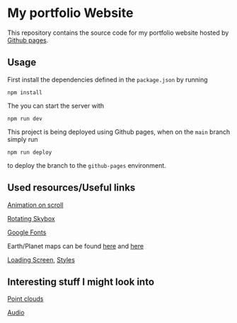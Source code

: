 # My portfolio Website

This repository contains the source code for my portfolio website hosted by [Github pages](https://nikkelm.github.io/).

## Usage

First install the dependencies defined in the `package.json` by running

```terminal
npm install
```

The you can start the server with

```terminal
npm run dev
```

This project is being deployed using Github pages, when on the `main` branch simply run

```terminal
npm run deploy
```

to deploy the branch to the `github-pages` environment.
 
## Used resources/Useful links

[Animation on scroll](https://sbcode.net/threejs/animate-on-scroll/)

[Rotating Skybox](https://codinhood.com/post/create-skybox-with-threejs)

[Google Fonts](https://fonts.google.com/)

Earth/Planet maps can be found [here](http://www.celestiamotherlode.net/catalog/earthbumpspec.html) and [here](http://planetpixelemporium.com/planets.html)

[Loading Screen](https://discourse.threejs.org/t/basic-loading-screen/2332), [Styles](https://freefrontend.com/css-loaders/)

## Interesting stuff I might look into

[Point clouds](https://dev.to/maniflames/pointcloud-effect-in-three-js-3eic)

[Audio](https://stackoverflow.com/questions/47814060/how-to-play-audio-in-three-js)